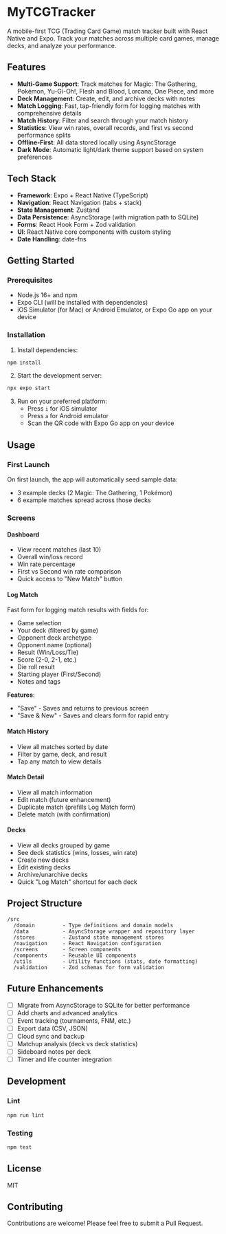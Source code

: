 # MyTCGTracker

A mobile-first TCG (Trading Card Game) match tracker built with React Native and Expo. Track your matches across multiple card games, manage decks, and analyze your performance.

## Features

- **Multi-Game Support**: Track matches for Magic: The Gathering, Pokémon, Yu-Gi-Oh!, Flesh and Blood, Lorcana, One Piece, and more
- **Deck Management**: Create, edit, and archive decks with notes
- **Match Logging**: Fast, tap-friendly form for logging matches with comprehensive details
- **Match History**: Filter and search through your match history
- **Statistics**: View win rates, overall records, and first vs second performance splits
- **Offline-First**: All data stored locally using AsyncStorage
- **Dark Mode**: Automatic light/dark theme support based on system preferences

## Tech Stack

- **Framework**: Expo + React Native (TypeScript)
- **Navigation**: React Navigation (tabs + stack)
- **State Management**: Zustand
- **Data Persistence**: AsyncStorage (with migration path to SQLite)
- **Forms**: React Hook Form + Zod validation
- **UI**: React Native core components with custom styling
- **Date Handling**: date-fns

## Getting Started

### Prerequisites

- Node.js 16+ and npm
- Expo CLI (will be installed with dependencies)
- iOS Simulator (for Mac) or Android Emulator, or Expo Go app on your device

### Installation

1. Install dependencies:

```bash
npm install
```

2. Start the development server:

```bash
npx expo start
```

3. Run on your preferred platform:
   - Press `i` for iOS simulator
   - Press `a` for Android emulator
   - Scan the QR code with Expo Go app on your device

## Usage

### First Launch

On first launch, the app will automatically seed sample data:
- 3 example decks (2 Magic: The Gathering, 1 Pokémon)
- 6 example matches spread across those decks

### Screens

#### Dashboard
- View recent matches (last 10)
- Overall win/loss record
- Win rate percentage
- First vs Second win rate comparison
- Quick access to "New Match" button

#### Log Match
Fast form for logging match results with fields for:
- Game selection
- Your deck (filtered by game)
- Opponent deck archetype
- Opponent name (optional)
- Result (Win/Loss/Tie)
- Score (2-0, 2-1, etc.)
- Die roll result
- Starting player (First/Second)
- Notes and tags

**Features**:
- "Save" - Saves and returns to previous screen
- "Save & New" - Saves and clears form for rapid entry

#### Match History
- View all matches sorted by date
- Filter by game, deck, and result
- Tap any match to view details

#### Match Detail
- View all match information
- Edit match (future enhancement)
- Duplicate match (prefills Log Match form)
- Delete match (with confirmation)

#### Decks
- View all decks grouped by game
- See deck statistics (wins, losses, win rate)
- Create new decks
- Edit existing decks
- Archive/unarchive decks
- Quick "Log Match" shortcut for each deck

## Project Structure

```
/src
  /domain         - Type definitions and domain models
  /data           - AsyncStorage wrapper and repository layer
  /stores         - Zustand state management stores
  /navigation     - React Navigation configuration
  /screens        - Screen components
  /components     - Reusable UI components
  /utils          - Utility functions (stats, date formatting)
  /validation     - Zod schemas for form validation
```

## Future Enhancements

- [ ] Migrate from AsyncStorage to SQLite for better performance
- [ ] Add charts and advanced analytics
- [ ] Event tracking (tournaments, FNM, etc.)
- [ ] Export data (CSV, JSON)
- [ ] Cloud sync and backup
- [ ] Matchup analysis (deck vs deck statistics)
- [ ] Sideboard notes per deck
- [ ] Timer and life counter integration

## Development

### Lint

```bash
npm run lint
```

### Testing

```bash
npm test
```

## License

MIT

## Contributing

Contributions are welcome! Please feel free to submit a Pull Request.
